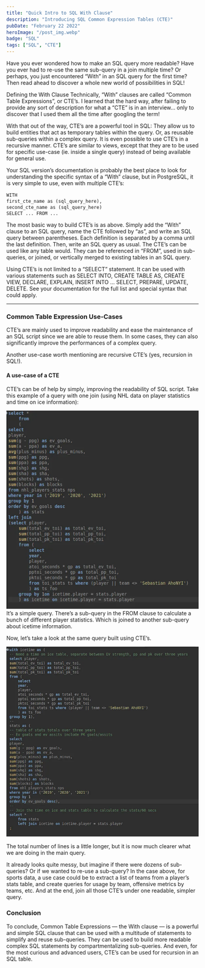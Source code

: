```yaml
---
title: "Quick Intro to SQL With Clause"
description: "Introducing SQL Common Expression Tables (CTE)"
pubDate: "February 22 2022"
heroImage: "/post_img.webp"
badge: "SQL"
tags: ["SQL", "CTE"]
---
```


Have you ever wondered how to make an SQL query more readable? Have you ever had to re-use the same sub-query in a join multiple time? Or perhaps, you just encountered “With” in an SQL query for the first time? Then read ahead to discover a whole new world of possibilities in SQL!

Defining the With Clause
Technically, “With” clauses are called “Common Table Expressions”, or CTE’s. I learned that the hard way, after failing to provide any sort of description for what a “CTE” is in an interview… only to discover that I used them all the time after googling the term!

With that out of the way, CTE’s are a powerful tool in SQL: They allow us to build entities that act as temporary tables within the query. Or, as reusable sub-queries within a complex query. It is even possible to use CTE’s in a recursive manner. CTE’s are similar to views, except that they are to be used for specific use-case (ie. inside a single query) instead of being available for general use.

Your SQL version’s documentation is probably the best place to look for understanding the specific syntax of a “With” clause, but in PostgreSQL, it is very simple to use, even with multiple CTE’s:

```
WITH
first_cte_name as (sql_query_here),
second_cte_name as (sql_query_here)
SELECT ... FROM ... 
```

The most basic way to build CTE’s is as above. Simply add the “With” clause to an SQL query, name the CTE followed by “as”, and write an SQL query between parentheses. Each definition is separated by a comma until the last definition. Then, write an SQL query as usual. The CTE’s can be used like any table would. They can be referenced in “FROM”, used in sub-queries, or joined, or vertically merged to existing tables in an SQL query.

Using CTE’s is not limited to a “SELECT” statement. It can be used with various statements such as SELECT INTO, CREATE TABLE AS, CREATE VIEW, DECLARE, EXPLAIN, INSERT INTO … SELECT, PREPARE, UPDATE, DELETE. See your documentation for the full list and special syntax that could apply.

---

### Common Table Expression Use-Cases

CTE’s are mainly used to improve readability and ease the maintenance of an SQL script since we are able to reuse them. In some cases, they can also significantly improve the performances of a complex query.

Another use-case worth mentioning are recursive CTE’s (yes, recursion in SQL!).

#### A use-case of a CTE

CTE’s can be of help by simply, improving the readability of SQL script. Take this example of a query with one join (using NHL data on player statistics and time on ice information):


![query_1.webp](/public/intro_to_with/query_1.webp)
It’s a simple query. There’s a sub-query in the FROM clause to calculate a bunch of different player statistics. Which is joined to another sub-query about icetime information.

Now, let’s take a look at the same query built using CTE’s.

![query_2.webp](/public/intro_to_with/query_2.webp)


The total number of lines is a little longer, but it is now much clearer what we are doing in the main query.

It already looks quite messy, but imagine if there were dozens of sub-queries? Or if we wanted to re-use a sub-query? In the case above, for sports data, a use case could be to extract a list of teams from a player’s stats table, and create queries for usage by team, offensive metrics by teams, etc. And at the end, join all those CTE’s under one readable, simpler query.

### Conclusion

To conclude, Common Table Expressions — the With clause — is a powerful and simple SQL clause that can be used with a multitude of statements to simplify and reuse sub-queries. They can be used to build more readable complex SQL statements by compartmentalizing sub-queries. And even, for the most curious and advanced users, CTE’s can be used for recursion in an SQL table.